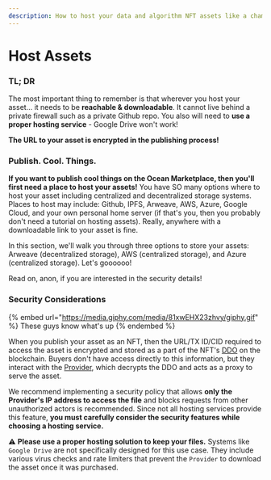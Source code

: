 ```yaml
---
description: How to host your data and algorithm NFT assets like a champ 🏆 😎
---
```


# Host Assets

### TL; DR

The most important thing to remember is that wherever you host your asset... it needs to be **reachable & downloadable**. It cannot live behind a private firewall such as a private Github repo. You also will need to **use a proper hosting service** - Google Drive won't work!

**The URL to your asset is encrypted in the publishing process!**

### Publish. Cool. Things.

**If you want to publish cool things on the Ocean Marketplace, then you'll first need a place to host your assets!** You have SO many options where to host your asset including centralized and decentralized storage systems. Places to host may include: Github, IPFS, Arweave, AWS, Azure, Google Cloud, and your own personal home server (if that's you, then you probably don't need a tutorial on hosting assets). Really, anywhere with a downloadable link to your asset is fine.

In this section, we'll walk you through three options to store your assets: Arweave (decentralized storage), AWS (centralized storage), and Azure (centralized storage). Let's goooooo!

Read on, anon, if you are interested in the security details!

### Security Considerations

{% embed url="https://media.giphy.com/media/81xwEHX23zhvy/giphy.gif" %}
These guys know what's up
{% endembed %}

When you publish your asset as an NFT, then the URL/TX ID/CID required to access the asset is encrypted and stored as a part of the NFT's [DDO](../../developers/Identifiers-Metadata.md) on the blockchain. Buyers don't have access directly to this information, but they interact with the [Provider](https://github.com/oceanprotocol/provider#provider), which decrypts the DDO and acts as a proxy to serve the asset.&#x20;

We recommend implementing a security policy that allows **only the Provider's IP address to access the file** and blocks requests from other unauthorized actors is recommended. Since not all hosting services provide this feature, **you must carefully consider the security features while choosing a hosting service.**

⚠️  **Please use a proper hosting solution to keep your files.** Systems like `Google Drive` are not specifically designed for this use case. They include various virus checks and rate limiters that prevent the `Provider` to download the asset once it was purchased.



